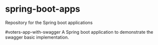 # spring-boot-apps
Repository for the Spring boot applications


#voters-app-with-swagger
A Spring boot application to demonstrate the swagger basic implementation.